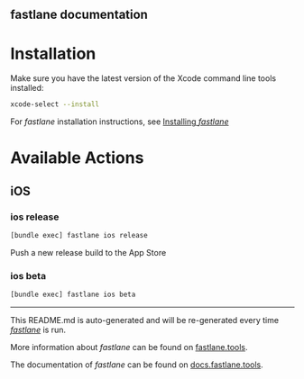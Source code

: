 fastlane documentation
----

# Installation

Make sure you have the latest version of the Xcode command line tools installed:

```sh
xcode-select --install
```
    
For _fastlane_ installation instructions, see [Installing _fastlane_](https://docs.fastlane.tools/#installing-fastlane)

# Available Actions  
 
## iOS

### ios release

```sh
[bundle exec] fastlane ios release
```

Push a new release build to the App Store

### ios beta

```sh
[bundle exec] fastlane ios beta
```



----

This README.md is auto-generated and will be re-generated every time [_fastlane_](https://fastlane.tools) is run.

More information about _fastlane_ can be found on [fastlane.tools](https://fastlane.tools).

The documentation of _fastlane_ can be found on [docs.fastlane.tools](https://docs.fastlane.tools).
 